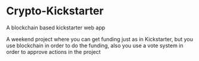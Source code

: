 # Crypto-Kickstarter
A blockchain based kickstarter web app

A weekend project where you can get funding just as in Kickstarter, but you use blockchain in order to do the funding, also you use a vote system in order to approve actions in the project
